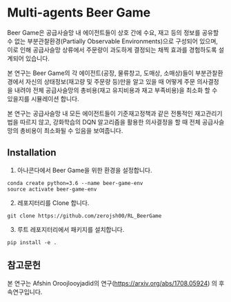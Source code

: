 # Multi-agents Beer Game
Beer Game은 공급사슬망 내 에이전트들이 상호 간에 수요, 재고 등의 정보를 공유할 수 없는 부분관찰환경(Partially Observable Environments)으로 구성되어 있으며, 이로 인해 공급사슬망 상류에서 주문량이 과도하게 결정되는 채찍 효과를 경험하도록 설계되어 있습니다. 

본 연구는 Beer Game의 각 에이전트(공장, 물류창고, 도매상, 소매상)들이 부분관찰환경에서 자신의 상태정보(재고량 및 주문량 등)만을 알고 있을 때 어떻게 주문 의사결정을 내려야 전체 공급사슬망의 총비용(재고 유지비용과 재고 부족비용)을 최소화 할 수 있을지를 시뮬레이션 합니다.

본 연구는 공급사슬망 내 모든 에이전트들이 기준재고정책과 같은 전통적인 재고관리기법을 따르지 않고, 강화학습의 DQN 알고리즘을 활용한 의사결정을 할 때 전체 공급사슬망의 총비용이 최소화될 수 있음을 보여줍니다.

## Installation

1. 아나콘다에서 Beer Game을 위한 환경을 설정합니다.
```
conda create python=3.6 --name beer-game-env
source activate beer-game-env
```

2. 레포지터리를 Clone 합니다.
```
git clone https://github.com/zerojsh00/RL_BeerGame
```

3. 루트 레포지터리에서 패키지를 설치합니다.
```
pip install -e .
```

## 참고문헌 
본 연구는 Afshin Oroojlooyjadid의 연구(https://arxiv.org/abs/1708.05924) 의 후속연구입니다.
